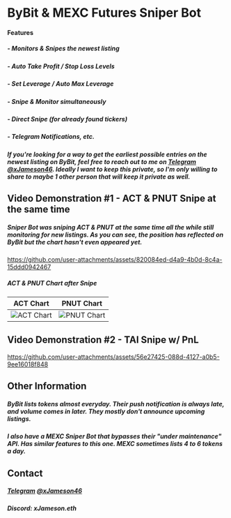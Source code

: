 # **ByBit & MEXC Futures Sniper Bot**

#### Features
##### - Monitors & Snipes the newest listing
##### - Auto Take Profit / Stop Loss Levels
##### - Set Leverage / Auto Max Leverage
##### - Snipe & Monitor simultaneously
##### - Direct Snipe (for already found tickers)
##### - Telegram Notifications, etc.

##### If you're looking for a way to get the earliest possible entries on the newest listing on ByBit, feel free to reach out to me on [Telegram](https://t.me/xJameson46) [@xJameson46](https://t.me/xJameson46). Ideally I want to keep this private, so I'm only willing to share to maybe 1 other person that will keep it private as well.

## Video Demonstration #1 - ACT & PNUT Snipe at the same time
##### Sniper Bot was sniping ACT & PNUT at the same time all the while still monitoring for new listings. As you can see, the position has reflected on ByBit but the chart hasn't even appeared yet.
https://github.com/user-attachments/assets/820084ed-d4a9-4b0d-8c4a-15ddd0942467

##### ACT & PNUT Chart after Snipe
| ACT Chart                                                                                   | PNUT Chart                                                                                     |
|---------------------------------------------------------------------------------------------|------------------------------------------------------------------------------------------------|
![ACT Chart](https://github.com/user-attachments/assets/c1956b99-dd6d-44ae-b816-c8e6c2e93834) | ![PNUT Chart](https://github.com/user-attachments/assets/2de80e8e-f259-4afe-a4c0-cd9ce12d219f) |



## Video Demonstration #2 - TAI Snipe w/ PnL
https://github.com/user-attachments/assets/56e27425-088d-4127-a0b5-9ee16018f848

## Other Information
##### ByBit lists tokens almost everyday. Their push notification is always late, and volume comes in later. They mostly don't announce upcoming listings.
##### I also have a MEXC Sniper Bot that bypasses their "under maintenance" API. Has similar features to this one. MEXC sometimes lists 4 to 6 tokens a day.

## Contact
##### [Telegram](https://t.me/xJameson46) [@xJameson46](https://t.me/xJameson46)
##### Discord: xJameson.eth  
